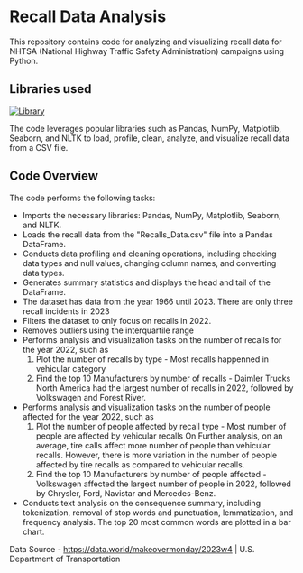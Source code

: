 # Recall Data Analysis

This repository contains code for analyzing and visualizing recall data for NHTSA (National Highway Traffic Safety Administration) campaigns using Python. 


## Libraries used

[![Library](https://img.shields.io/badge/Library-Pandas%2C%20NumPy%2C%20Matplotlib%2C%20Seaborn%2C%20NLTK-orange.svg)](https://pypi.org/)

The code leverages popular libraries such as Pandas, NumPy, Matplotlib, Seaborn, and NLTK to load, profile, clean, analyze, and visualize recall data from a CSV file.

## Code Overview

The code performs the following tasks:

- Imports the necessary libraries: Pandas, NumPy, Matplotlib, Seaborn, and NLTK.
- Loads the recall data from the "Recalls_Data.csv" file into a Pandas DataFrame.
- Conducts data profiling and cleaning operations, including checking data types and null values, changing column names, and converting data types.
- Generates summary statistics and displays the head and tail of the DataFrame.
- The dataset has data from the year 1966 until 2023. There are only three recall incidents in 2023
- Filters the dataset to only focus on recalls in 2022.
- Removes outliers using the interquartile range
- Performs analysis and visualization tasks on the number of recalls for the year 2022, such as 
    1. Plot the number of recalls by type - Most recalls happenned in vehicular category
    2. Find the top 10 Manufacturers by number of recalls - Daimler Trucks North America had the largest number of recalls in 2022, followed by Volkswagen and Forest River.
- Performs analysis and visualization tasks on the number of people affected for the year 2022, such as 
    1. Plot the number of people affected by recall type - Most number of people are affected by vehicular recalls
        On Further analysis, on an average, tire calls affect more number of people than vehicular recalls.
        However, there is more variation in the number of people affected by tire recalls as compared to vehicular recalls. 
    2. Find the top 10 Manufacturers by number of people affected - Volkswagen affected the largest number of people in 2022, followed by Chrysler, Ford, Navistar and Mercedes-Benz.
- Conducts text analysis on the consequence summary, including tokenization, removal of stop words and punctuation, lemmatization, and frequency analysis. The top 20 most common words are plotted in a bar chart.

Data Source - https://data.world/makeovermonday/2023w4 | U.S. Department of Transportation 

[def]: https://github.com/your-username/repo-name/blob/main/LICENSE